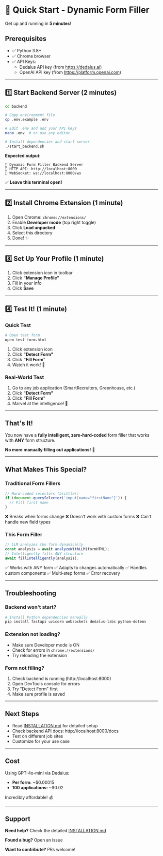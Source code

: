 # 🚀 Quick Start - Dynamic Form Filler

Get up and running in **5 minutes**!

## Prerequisites

- ✅ Python 3.8+
- ✅ Chrome browser
- ✅ API Keys:
  - Dedalus API key (from https://dedalus.ai)
  - OpenAI API key (from https://platform.openai.com)

---

## 1️⃣ Start Backend Server (2 minutes)

```bash
cd backend

# Copy environment file
cp .env.example .env

# Edit .env and add your API keys
nano .env  # or use any editor

# Install dependencies and start server
./start_backend.sh
```

**Expected output:**
```
🚀 Dynamic Form Filler Backend Server
📡 HTTP API: http://localhost:8000
🔌 WebSocket: ws://localhost:8000/ws
```

✅ **Leave this terminal open!**

---

## 2️⃣ Install Chrome Extension (1 minute)

1. Open Chrome: `chrome://extensions/`
2. Enable **Developer mode** (top right toggle)
3. Click **Load unpacked**
4. Select this directory
5. Done! ✨

---

## 3️⃣ Set Up Your Profile (1 minute)

1. Click extension icon in toolbar
2. Click **"Manage Profile"**
3. Fill in your info
4. Click **Save**

---

## 4️⃣ Test It! (1 minute)

### Quick Test

```bash
# Open test form
open test-form.html
```

1. Click extension icon
2. Click **"Detect Form"**
3. Click **"Fill Form"**
4. Watch it work! 🎉

### Real-World Test

1. Go to any job application (SmartRecruiters, Greenhouse, etc.)
2. Click **"Detect Form"**
3. Click **"Fill Form"**
4. Marvel at the intelligence! 🤖

---

## That's It!

You now have a **fully intelligent, zero-hard-coded** form filler that works with **ANY** form structure.

**No more manually filling out applications!** 🎊

---

## What Makes This Special?

### Traditional Form Fillers
```javascript
// Hard-coded selectors (brittle!)
if (document.querySelector('input[name="firstName"]')) {
  // Fill first name
}
```
❌ Breaks when forms change
❌ Doesn't work with custom forms
❌ Can't handle new field types

### This Form Filler
```javascript
// LLM analyzes the form dynamically
const analysis = await analyzeWithLLM(formHTML);
// Intelligently fills ANY structure
await fillIntelligently(analysis);
```
✅ Works with ANY form
✅ Adapts to changes automatically
✅ Handles custom components
✅ Multi-step forms
✅ Error recovery

---

## Troubleshooting

### Backend won't start?

```bash
# Install Python dependencies manually
pip install fastapi uvicorn websockets dedalus-labs python-dotenv
```

### Extension not loading?

- Make sure Developer mode is ON
- Check for errors in `chrome://extensions/`
- Try reloading the extension

### Form not filling?

1. Check backend is running (http://localhost:8000)
2. Open DevTools console for errors
3. Try "Detect Form" first
4. Make sure profile is saved

---

## Next Steps

- Read [INSTALLATION.md](INSTALLATION.md) for detailed setup
- Check backend API docs: http://localhost:8000/docs
- Test on different job sites
- Customize for your use case

---

## Cost

Using GPT-4o-mini via Dedalus:
- **Per form:** ~$0.00015
- **100 applications:** ~$0.02

Incredibly affordable! 💰

---

## Support

**Need help?** Check the detailed [INSTALLATION.md](INSTALLATION.md)

**Found a bug?** Open an issue

**Want to contribute?** PRs welcome!
